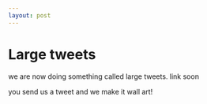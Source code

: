 ```yaml
---
layout: post
---
```


# Large tweets
we are now doing something called large tweets. link soon

you send us a tweet and we make it wall art!
